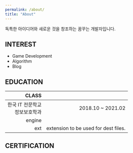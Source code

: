 ```yaml
---
permalink: /about/
title: "About"
---
```


독특한 아이디어와 새로운 것을 창조하는 꿈꾸는 개발자입니다.

## INTEREST

* Game Development
* Algorithm 
* Blog

## EDUCATION

| CLASS  | &emsp;&emsp;&emsp;&emsp;&emsp;&emsp;&emsp;&emsp;&emsp;&emsp; |
| --------------------------------: | -----------------------------------------------------------:|
| 한국 IT 전문학교 <br/>정보보호학과   | 2018.10 ~ 2021.02  |
| engine |  |
| ext    | extension to be used for dest files. |


## CERTIFICATION
